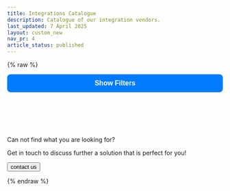 ```yaml
---
title: Integrations Catalogue
description: Catalogue of our integration vendors.
last_updated: 7 April 2025
layout: custom_new
nav_pr: 4
article_status: published
---
```


{% raw %}
  <style>
    /* --- Main Page Layout --- */
    .page-layout {
        display: flex;
        flex-direction: row;
        gap: 2rem;
        align-items: flex-start;
    }

    .filters-sidebar {
        width: 280px;
        flex-shrink: 0;
        position: sticky;
        top: 2rem;
        height: calc(100vh - 4rem);
        overflow-y: auto;
    }

    .content-area {
        flex-grow: 1;
    }
    
    /* Hide Mobile Toggle on Desktop */
    .mobile-filter-toggle {
        display: none;
    }

    /* --- Search Input Styles --- */
    .search-container {
        margin-bottom: 1.5rem;
    }
    .search-container input[type="search"] {
        width: 100%;
        padding: 0.75rem;
        border: 1px solid #d1d5db;
        border-radius: 0.5rem;
        font-size: 1rem;
    }

    /* --- Accordion Filter Styles --- */
    .filters-container {
        border: 1px solid #e5e7eb;
        border-radius: 0.75rem;
        overflow: hidden;
    }

    .filter-group .accordion-header {
        width: 100%;
        background-color: #f9fafb;
        border: none;
        border-top: 1px solid #e5e7eb;
        padding: 1rem;
        text-align: left;
        font-size: 1rem;
        font-weight: 600;
        color: #374151;
        cursor: pointer;
        display: flex;
        justify-content: space-between;
        align-items: center;
    }
    .filter-group:first-child .accordion-header {
      border-top: none;
    }

    .filter-group .accordion-header::after {
        content: '+';
        font-size: 1.25rem;
        font-weight: bold;
        color: #9ca3af;
    }

    .filter-group .accordion-header.active::after {
        content: '−';
    }

    .filter-group .accordion-panel {
        max-height: 0;
        overflow: hidden;
        transition: max-height 0.3s ease-out;
        background-color: white;
        padding: 0 1rem;
    }
    
    .accordion-panel-content {
        padding: 1rem 0;
        display: flex;
        flex-direction: column;
    }

    .accordion-panel label {
        display: flex;
        align-items: center;
        gap: 0.5rem;
        margin-bottom: 0.5rem;
        font-size: 0.875rem;
        color: #4b5563;
        cursor: pointer;
    }

    .accordion-panel input[type="checkbox"] {
        width: 1rem;
        height: 1rem;
        border-radius: 0.25rem;
        border: 1px solid #d1d5db;
        cursor: pointer;
    }
   
    /* --- Card & Modal Styles --- */
    .cards {
       display: grid;
       grid-template-columns: repeat(auto-fit, minmax(350px, 1fr));
       gap: 1.5rem;
    }

    #featuredContainer ~ .cards {
      margin-top:2%;
    }

    .card {
       background-color: white;
       border-radius: 0.75rem;
       box-shadow: 0 4px 6px -1px rgb(0 0 0 / 0.1), 0 2px 4px -2px rgb(0 0 0 / 0.1);
       overflow: hidden;
       padding: 1.5rem;
       width: 100%;
       display: flex;
       flex-direction: column;
    }
   
    .card .logo {
       width: 100%;
       height: 150px;
       object-fit: contain;
       border-radius: 0.5rem;
       margin-bottom: 1rem;
    }

    .card h3 {
       font-size: 1.25rem;
       font-weight: 600;
       color: #111827;
       text-transform: capitalize;
       margin-bottom: 0.5rem;
    }

    .tags { margin-bottom: 1rem; }

    .tag {
       display: inline-block;
       padding: 0.25rem 0.75rem;
       border-radius: 9999px;
       font-size: 0.75rem;
       font-weight: 500;
       margin-right: 0.5rem;
       margin-bottom: 0.5rem;
       background-color: #e5e7eb;
       color: #374151;
    }
   
    .tag.eco, .tag.acp, .tag.community { background-color: #d1fae5; color: #065f46; }
    .tag.comm { background-color: #e6f4fe; color: #0090ff; text-transform:uppercase; }

    .author-info {
       margin-top: auto; 
       padding-top: 1rem;
       border-top: 1px solid #f3f4f6;
    }

    .author_name { font-size: 0.875rem; color: #6b7280; }
   
    .modal { z-index:100; display: none; position: fixed; inset: 0; background: rgba(0, 0, 0, 0.5); justify-content: center; align-items: center; }
    .modal-content { background: white; padding: 2rem; border-radius: 12px; max-width: 500px; width: 90%; position: relative; }
    .modal-content h2 { text-transform: capitalize; }
    .close { position: absolute; top: 1rem; right: 1rem; cursor: pointer; font-size: 1.5rem; }
    .doc-links a { display: block; margin-top: 0.5rem; color: #007bff; }
    #modalNotice { background: #ffd688; border-radius: 10px; color: black; padding: 1rem; border: #ffae2c solid 1px;font-weight:bold; margin-bottom: 1rem;}

    /* --- MOBILE STYLES --- */
    @media (max-width: 992px) {
        .page-layout {
            flex-direction: column;
        }

        .filters-sidebar {
            position: static;
            width: 100%;
            height: auto;
            overflow-y: visible;
            margin-bottom: 2rem;
        }

        .mobile-filter-toggle {
            display: block;
            width: 100%;
            padding: 0.75rem 1rem;
            font-size: 1rem;
            font-weight: 600;
            color: #fff;
            background-color: #007bff;
            border: none;
            border-radius: 0.5rem;
            cursor: pointer;
            margin-bottom: 1rem;
        }
        
        .mobile-filter-panel {
            max-height: 0;
            overflow: hidden;
            transition: max-height 0.5s ease-in-out;
        }
        
        .mobile-filter-toggle.active + .mobile-filter-panel {
            max-height: 1000px;
        }
    }

  </style>

<div class="page-layout">
  <aside class="filters-sidebar">
      <button class="mobile-filter-toggle">Show Filters</button>
      <div class="mobile-filter-panel">
          <div class="search-container">
              <input type="search" id="nameSearch" placeholder="Search by name...">
          </div>
          <div class="filters-container" id="filtersContainer">
              </div>
      </div>
  </aside>

  <main class="content-area">
      <div id="featuredContainer" style="display: none;">
          <h2>Featured Integrations</h2>
          <div class="cards" id="featuredCards"></div>
          <hr/>
      </div>
      <div class="cards" id="cardContainer"></div>
      <div class="cont_us">
        <p class="cont_title">Can not find what you are looking for?</p> 
        <p class="cont_subtext"> Get in touch to discuss further a solution that is perfect for you!</p> 
        <button> contact us </button>
      </div>
  </main>
</div>

<div class="modal" id="modal">
  <div class="modal-content">
    <span class="close" onclick="closeModal()">&times;</span>
    <img id="modalLogo" class="logo" alt="Logo" />
    <h2 id="modalName"></h2>
    <div id="modalNotice" style="display: none;"></div>
    <p id="modalDescription"></p>
    <div class="tags" id="modalTags"></div>
    <div class="doc-links" id="modalDocs"></div>
  </div>
</div>

<script>
    document.addEventListener('DOMContentLoaded', () => {
        const dataUrl = 'custom_scripts/tpi_list.json';
        let allPartners = [];

        function createAccordionFilter(container, title, items, groupName, changeHandler) {
            if (!items || items.length === 0) return;
            const filterGroup = document.createElement('div');
            filterGroup.className = 'filter-group';
            const button = document.createElement('button');
            button.className = 'accordion-header';
            button.textContent = title;
            const panel = document.createElement('div');
            panel.className = 'accordion-panel';
            const panelContent = document.createElement('div');
            panelContent.className = 'accordion-panel-content';
            items.forEach(item => {
                const label = document.createElement('label');
                const checkbox = document.createElement('input');
                checkbox.type = 'checkbox';
                checkbox.name = groupName;
                checkbox.value = item;
                checkbox.addEventListener('change', changeHandler);
                label.appendChild(checkbox);
                label.appendChild(document.createTextNode(` ${item}`));
                panelContent.appendChild(label);
            });
            panel.appendChild(panelContent);
            filterGroup.appendChild(button);
            filterGroup.appendChild(panel);
            container.appendChild(filterGroup);
        }
        
        function addAccordionFunctionality() {
            document.querySelectorAll('.accordion-header').forEach(header => {
                header.addEventListener('click', () => {
                    header.classList.toggle('active');
                    const panel = header.nextElementSibling;
                    panel.style.maxHeight = panel.style.maxHeight ? null : panel.scrollHeight + "px";
                });
            });
        }

        function addMobileToggleFunctionality() {
            const toggleButton = document.querySelector('.mobile-filter-toggle');
            if (toggleButton) {
                toggleButton.addEventListener('click', () => {
                    toggleButton.classList.toggle('active');
                    toggleButton.textContent = toggleButton.classList.contains('active') ? 'Hide Filters' : 'Show Filters';
                });
            }
        }

        fetch(dataUrl)
            .then(res => {
                if (!res.ok) {
                    throw new Error(`HTTP error! status: ${res.status}`);
                }
                return res.json();
            })
            .then(data => {
                allPartners = data; // Directly use the flat array from JSON
                
                const cardContainer = document.getElementById('cardContainer');
                const featuredContainer = document.getElementById('featuredContainer');
                const featuredCardsContainer = document.getElementById('featuredCards');
                const filtersContainer = document.getElementById('filtersContainer');
                const nameSearchInput = document.getElementById('nameSearch');
                
                const featuredPartners = allPartners.filter(p => p.featured);
                allPartners.sort((a, b) => a.Partner.localeCompare(b.Partner));

                if (featuredPartners.length > 0) {
                    renderCards(featuredPartners, featuredCardsContainer);
                    featuredContainer.style.display = 'block';
                }

                const filterChangeHandler = () => applyFilters();
                nameSearchInput.addEventListener('input', filterChangeHandler);

                filtersContainer.innerHTML = '';
                const categories = [...new Set(allPartners.map(p => p.category).filter(Boolean))].sort();
                createAccordionFilter(filtersContainer, 'Categories', categories, 'category', filterChangeHandler);

                const methods = [...new Set(allPartners.flatMap(p => p.method || []))].sort();
                createAccordionFilter(filtersContainer, 'Method', methods, 'method', filterChangeHandler);

                const authors = [...new Set(allPartners.map(p => p.Author).filter(Boolean))].sort();
                createAccordionFilter(filtersContainer, 'Authors', authors, 'author', filterChangeHandler);
                
                addAccordionFunctionality();
                addMobileToggleFunctionality();
                
                applyFiltersFromURL();
                applyFilters();
            })
            .catch(e => {
                console.error("Failed to load or process partner data:", e);
                document.getElementById('cardContainer').innerHTML = '<p>Error: Could not load integration data. Please check the console for details.</p>';
            });

        function renderCards(partners, containerElement) {
            containerElement.innerHTML = '';
            if (partners.length === 0) {
                containerElement.innerHTML = '<p>No integrations match your criteria.</p>';
                return;
            }
            partners.forEach(partner => {
                const card = document.createElement('div');
                card.className = 'card';
                card.onclick = () => openModal(partner);
                
                const methodTags = (partner.method || []).map(m => {
                    let tagClass = 'tag';
                    const lower_m = m.toLowerCase();
                    if (lower_m === 'acp') tagClass = 'tag acp';
                    else if (lower_m === 'eco') tagClass = 'tag eco';
                    else if (lower_m === 'community') tagClass = 'tag community';
                    return `<span class="${tagClass}">${m}</span>`;
                }).join('');

                card.innerHTML = `
                  <img src="${partner.Logo}" class="logo" alt="${partner.Partner} Logo" onerror="this.onerror=null;this.src='https://placehold.co/600x400/eee/ccc?text=Logo'"/>
                  <h3>${partner.Partner}</h3>
                  <div class="tags">
                    ${partner.category ? `<span class="tag">${partner.category}</span>` : ''}
                    ${methodTags}
                    ${partner.commerce ? `<span class="tag comm">${partner.commerce}</span>` : ''}
                  </div>
                  <div class="author-info">
                     <div class="author_name">Created by: ${partner.Author}</div>
                  </div>
                `;
                containerElement.appendChild(card);
            });
        }

        window.openModal = function(partner) {
            document.getElementById('modalLogo').src = partner.Logo;
            document.getElementById('modalName').textContent = partner.Partner;
            const modalNotice = document.getElementById('modalNotice');

            if (partner.method && partner.method.some(m => m.toLowerCase() === 'community')) {
                modalNotice.innerHTML = '<p><strong>This is a community built integration. Please check the author\'s documentation and repository for more information.</strong></p>';
                modalNotice.style.display = 'block';
            } else {
                modalNotice.style.display = 'none';
            }
            
            document.getElementById('modalDescription').textContent = partner.Description;
            document.getElementById('modalTags').innerHTML = `
                ${partner.category ? `<span class="tag">${partner.category}</span>` : ''}
                ${(partner.method || []).map(m => `<span class="tag">${m}</span>`).join('')}
            `;
            
            const docs = [];
            if (partner.ACP_Doc) docs.push(`<a href="${partner.ACP_Doc}" target="_blank">ACP Documentation</a>`);
            if (partner.Eco_Doc) docs.push(`<a href="${partner.Eco_Doc}" target="_blank">Eco Documentation</a>`);
            if (partner.Comm_Doc) docs.push(`<a href="${partner.Comm_Doc}" target="_blank">Community Documentation</a>`);
            document.getElementById('modalDocs').innerHTML = docs.join('');

            document.getElementById('modal').style.display = 'flex';
        }

        window.closeModal = function() {
            document.getElementById('modal').style.display = 'none';
        }
        
        function applyFiltersFromURL() {
            const urlParams = new URLSearchParams(window.location.search);
            const searchTerm = urlParams.get('q');
            if (searchTerm) {
                document.getElementById('nameSearch').value = searchTerm;
            }
            urlParams.forEach((value, key) => {
                if (key === 'q') return;
                document.querySelectorAll(`input[name="${key}"][value="${value}"]`).forEach(checkbox => {
                    checkbox.checked = true;
                    const panel = checkbox.closest('.accordion-panel');
                    if (panel && !panel.style.maxHeight) {
                        const header = panel.previousElementSibling;
                        header.classList.add('active');
                        panel.style.maxHeight = panel.scrollHeight + 'px';
                    }
                });
            });
        }

        function applyFilters() {
            const getSelected = (name) => Array.from(document.querySelectorAll(`input[name="${name}"]:checked`)).map(cb => cb.value);
            const searchTerm = document.getElementById('nameSearch').value.toLowerCase().trim();
            
            const selectedCategories = getSelected('category');
            const selectedMethods = getSelected('method');
            const selectedAuthors = getSelected('author');

            const filtered = allPartners.filter(p => {
                const searchMatch = !searchTerm || p.Partner.toLowerCase().includes(searchTerm);
                const categoryMatch = selectedCategories.length === 0 || selectedCategories.includes(p.category);
                const authorMatch = selectedAuthors.length === 0 || selectedAuthors.includes(p.Author);
                const methodMatch = selectedMethods.length === 0 || (p.method && selectedMethods.some(sm => p.method.includes(sm)));

                return searchMatch && categoryMatch && authorMatch && methodMatch;
            });

            renderCards(filtered, document.getElementById('cardContainer'));
            updateURL();
        }
        
        function updateURL() {
            const urlParams = new URLSearchParams();
            const searchTerm = document.getElementById('nameSearch').value.trim();
            if (searchTerm) {
                urlParams.set('q', searchTerm);
            }
            const addParams = (name) => {
                const selected = Array.from(document.querySelectorAll(`input[name="${name}"]:checked`)).map(cb => cb.value);
                selected.forEach(value => urlParams.append(name, value));
            };
            addParams('category');
            addParams('method');
            addParams('author');
            const newUrl = `${window.location.pathname}?${urlParams.toString()}`;
            if(window.history.pushState) {
                window.history.pushState({path:newUrl}, '', newUrl);
            }
        }
    });
</script>
{% endraw %}